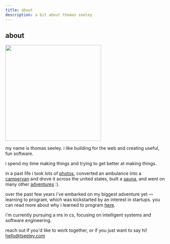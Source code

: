 ```yaml
---
title: about
description: a bit about thomas seeley
---
```

## about

<img  width='300'  src='https://res.cloudinary.com/dcwnusepx/image/upload/v1721414549/tseeley/profile.jpg'> 

my name is thomas seeley. i like building for the web and creating useful, fun software.

i spend my time making things and trying to get better at making things.

in a past life i took lots of [photos](/photos), converted an ambulance into a [campervan](/posts/shelby-the-vanbulance) and drove it across the united states, built a [sauna](/posts/sauna), and went on many other [adventures](/posts/adventures) :).

over the past few years i've embarked on my biggest adventure yet — learning to program, which was kickstarted by an interest in startups. you can read more about why i learned to program [here](/posts/why-i-learned-to-program).

i'm currently pursuing a ms in cs, focusing on intelligent systems and software engineering.



reach out if you'd like to work together, or if you just want to say hi! hello@tseeley.com



